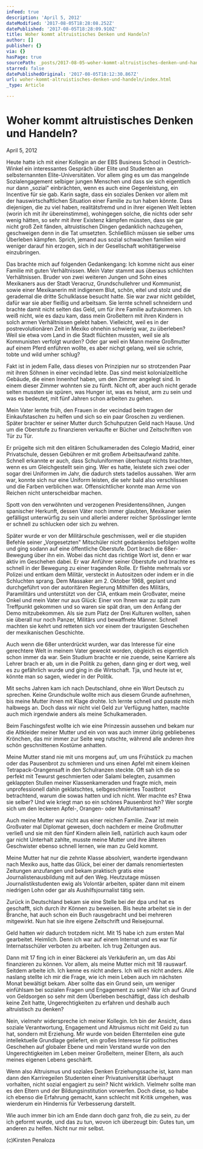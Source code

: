 ```yaml
---
inFeed: true
description: 'April 5, 2012'
dateModified: '2017-08-05T18:28:08.252Z'
datePublished: '2017-08-05T18:28:09.910Z'
title: Woher kommt altruistisches Denken und Handeln?
author: []
publisher: {}
via: {}
hasPage: true
sourcePath: _posts/2017-08-05-woher-kommt-altruistisches-denken-und-handeln.md
starred: false
datePublishedOriginal: '2017-08-05T18:12:30.867Z'
url: woher-kommt-altruistisches-denken-und-handeln/index.html
_type: Article

---
```

# **Woher kommt altruistisches Denken und Handeln?**

April 5, 2012

Heute hatte ich mit einer Kollegin an der EBS Business School in Oestrich-Winkel ein interessantes Gespräch über Elite und Studenten an selbsternannten Elite-Universitäten. Vor allem ging es um das mangelnde Sozialengagement selbiger jungen Menschen und dass sie sich eigentlich nur dann „sozial" einbrächten, wenn es auch eine Gegenleistung, ein Incentive für sie gab. Karin sagte, dass ein soziales Denken vor allem mit der hauswirtschaftlichen Situation einer Familie zu tun haben könnte. Dass diejenigen, die zu viel haben, realitätsfremd und in ihrer eigenen Welt lebten (worin ich mit ihr übereinstimme), wohingegen solche, die nichts oder sehr wenig hätten, so sehr mit ihrer Existenz kämpfen müssten, dass sie gar nicht groß Zeit fänden, altruistischen Dingen gedanklich nachzugehen, geschweigen denn in die Tat umsetzten. Schließlich müssen sie selber ums Überleben kämpfen. Sprich, jemand aus sozial schwachen familien wird weniger darauf hin erzogen, sich in der Gesellschaft wohltätigerweise einzubringen.

Das brachte mich auf folgenden Gedankengang: Ich komme nicht aus einer Familie mit guten Verhältnissen. Mein Vater stammt aus überaus schlichten Verhältnissen. Bruder von zwei weiteren Jungen und Sohn eines Mexikaners aus der Stadt Veracruz, Grundschullehrer und Kommunist, sowie einer Mexikanerin mit indigenem Blut, schön, eitel und stolz und die gerademal die dritte Schulklasse besucht hatte. Sie war zwar nicht gebildet, dafür war sie aber fleißig und arbeitsam. Sie lernte schnell schneidern und brachte damit nicht selten das Geld, um für ihre Familie aufzukommen. Ich weiß nicht, wie es dazu kam, dass mein Großeltern mit ihren Kindern in solch armen Verhältnissen gelebt haben. Vielleicht, weil es in der postrevolutionären Zeit in Mexiko ohnehin schwierig war, zu überleben? Weil sie etwa vom Land in die Stadt flüchten mussten, weil sie als Kommunisten verfolgt wurden? Oder gar weil ein Mann meine Großmutter auf einem Pferd enführen wollte, es aber nichgt gelang, weil sie schrie, tobte und wild umher schlug?

Fakt ist in jedem Falle, dass dieses von Prinzipien nur so strotzenden Paar mit ihren Söhnen in einer vecindad lebte. Das sind meist kolonialzeitliche Gebäude, die einen Innenhof haben, um den Zimmer angelegt sind. In einem dieser Zimmer wohnten sie zu fünft. Nicht oft, aber auch nicht gerade selten mussten sie spüren, was Hunger ist, was es heisst, arm zu sein und was es bedeutet, mit fünf Jahren schon arbeiten zu gehen.

Mein Vater lernte früh, den Frauen in der vecindad beim tragen der Einkaufstaschen zu helfen und sich so ein paar Groschen zu verdienen. Später brachter er seiner Mutter durch Schuhputzen Geld nach Hause. Und um die Oberstufe zu finanzieren verkaufte er Bücher und Zeitschriften von Tür zu Tür.

Er prügelte sich mit den elitären Schulkameraden des Colegio Madrid, einer Privatschule, dessen Gebühren er mit großem Arbeitsaufwand zahlte. Schnell erkannte er auch, dass Schuluniformen überhaupt nichts brachten, wenn es um Gleichgestellt sein ging. Wer es hatte, leistete sich zwei oder sogar drei Uniformen im Jahr, die dadurch stets tadellos aussahen. Wer arm war, konnte sich nur eine Uniform leisten, die sehr bald also verschlissen und die Farben verblichen war. Offensichtlicher konnte man Arme von Reichen nicht unterscheidbar machen.

Spott von den verwöhnten und verzogenen Presidentensöhnen, Jungen spanischer Herkunft, dessen Väter noch immer glaubten, Mexikaner seien gefälligst unterwürfig zu sein und allerlei anderer reicher Sprösslinger lernte er schnell zu schlucken oder sich zu wehren.

Später wurde er von der Militärschule geschmissen, weil er die stupiden Befehle seiner „Vorgesetzten" Mitschüler nicht gedankenlos befolgen wollte und ging sodann auf eine öffentliche Oberstufe. Dort brach die 68er-Bewegung über ihn ein. Wobei das nicht das richtige Wort ist, denn er war aktiv im Geschehen dabei. Er war Anführer seiner Oberstufe und brachte es schnell in der Bewegung zu einer tragenden Rolle. Er fliehte mehrmals vor Polizei und entkam dem Militär, versteckt in Autositzen oder indem er in die Schluchten sprang. Dem Massaker am 2\. Oktober 1968, geplant und durchgeführt von der autoritären Regierung Mithilfen des Militärs, Paramilitärs und unterstützt von der CIA, entkam mein Großvater, meine Onkel und mein Vater nur aus Glück: Einer von Ihnen war zu spät zum Treffpunkt gekommen und so waren sie spät dran, um den Anfang der Demo mitzubekommen. Als sie zum Platz der Drei Kulturen wollten, sahen sie überall nur noch Panzer, Militärs und bewaffnete Männer. Schnell machten sie kehrt und retteten sich vor einem der traurigsten Geschehen der mexikanischen Geschichte.

Auch wenn die 68er unterdrückt wurden, war das Interesse für eine gerechtere Welt in meinem Vater geweckt worden, obgleich es eigentlich schon immer da war. Sein Studium brachte er nie zuende, seine Karriere als Lehrer brach er ab, um in die Politik zu gehen, dann ging er dort weg, weil es zu gefährlich wurde und ging in die Wirtschaft. Tja, und heute ist er, könnte man so sagen, wieder in der Politik.

Mit sechs Jahren kam ich nach Deutschland, ohne ein Wort Deutsch zu sprechen. Keine Grundschule wollte mich aus diesem Grunde aufnehmen, bis meine Mutter ihnen mit Klage drohte. Ich lernte schnell und passte mich halbwegs an. Doch dass wir nicht viel Geld zur Verfügung hatten, machte auch mich irgendwie anders als meine Schulkameraden.

Beim Faschingsfest wollte ich wie eine Prinzessin aussehen und bekam nur die Altkleider meiner Mutter und ein von was auch immer übrig gebliebenes Krönchen, das mir immer zur Seite weg rutschte, während alle anderen ihre schön geschnittenen Kostüme anhatten.

Meine Mutter stand nie mit uns morgens auf, um uns Frühstück zu machen oder das Pausenbrot zu schmieren und uns einen Apfel mit einem kleinen Tetrapack-Orangensaft in den Schulranzen steckte. Oft sah ich die so perfekt mit Tewurst geschmierten oder Salami belegten, zusammen geklappten Stullen meiner Klassenkameraden und fragte mich, mein unprofessionell dahin geklatschtes, selbgeschmiertes Toastbrot betrachtend, warum die sowas hatten und ich nicht. Wer machte es? Etwa sie selber? Und wie kriegt man so ein schönes Pausenbrot hin? Wer sorgte sich um den leckeren Apfel-, Orangen- oder Multivitaminsaft?

Auch meine Mutter war nicht aus einer reichen Familie. Zwar ist mein Großvater mal Diplomat gewesen, doch nachdem er meine Großmutter verließ und sie mit den fünf Kindern allein ließ, natürlich auch kaum oder gar nicht Unterhalt zahlte, musste meine Mutter und ihre älteren Geschwister ebenso schnell lernen, wie man zu Geld kommt.

Meine Mutter hat nur die zehnte Klasse absolviert, wanderte irgendwann nach Mexiko aus, hatte das Glück, bei einer der damals renomiertesten Zeitungen anzufangen und bekam praktisch gratis eine Journalistenausbildung mit auf den Weg. Heutzutage müssen Journalistikstudenten ewig als Volontär arbeiten, später dann mit einem niedrigen Lohn oder gar als Aushilfsjournalist tätig sein.

Zurück in Deutschland bekam sie eine Stelle bei der dpa und hat es geschafft, sich durch ihr Können zu beweisen. Bis heute arbeitet sie in der Branche, hat auch schon ein Buch rausgebracht und bei mehreren mitgewirkt. Nun hat sie ihre eigene Zeitschrift und Reisejournal.

Geld hatten wir dadurch trotzdem nicht. Mit 15 habe ich zum ersten Mal gearbeitet. Heimlich. Denn ich war auf einem Internat und es war für Internatsschüler verboten zu arbeiten. Ich trug Zeitungen aus.

Dann mit 17 fing ich in einer Bäckerei als Verkäuferin an, um das Abi finanzieren zu können. Vor allem, als meine Mutter mich mit 18 rauswarf. Seitdem arbeite ich. Ich kenne es nicht anders. Ich will es nicht anders. Alle naslang stellte ich mir die Frage, wie ich mein Leben auch im nächsten Monat bewältigt bekam. Aber sollte das ein Grund sein, um weniger einfühlsam bei sozialen Fragen und Engagement zu sein? War ich auf Grund von Geldsorgen so sehr mit dem Überleben beschäftigt, dass ich deshalb keine Zeit hatte, Ungerechtigkeiten zu erfahren und deshalb auch altruistisch zu denken?

Nein, vielmehr widerspreche ich meiner Kollegin. Ich bin der Ansicht, dass soziale Verantwortung, Engagement und Altruismus nicht mit Geld zu tun hat, sondern mit Erziehung. Mir wurde von beiden Elternteilen eine gute intellektuelle Grundlage geliefert, ein großes Interesse für politisches Geschehen auf globaler Ebene und mein Verstand wurde von den Ungerechtigkeiten im Leben meiner Großeltern, meiner Eltern, als auch meines eigenen Lebens geschärft.

Wenn also Altruismus und soziales Denken Erziehungssache ist, kann man dann den Karriregeilen Studenten einer Privatuniversität überhaupt vorhalten, nicht sozial engagiert zu sein? Nicht wirklich. Vielmehr sollte man es den Eltern und der Bildungsinstitution vorwerfen. Doch diese, so habe ich ebenso die Erfahrung gemacht, kann schlecht mit Kritik umgehen, was wierderum ein Hindernis für Verbesserung darstellt.

Wie auch immer bin ich am Ende dann doch ganz froh, die zu sein, zu der ich geformt wurde, und das zu tun, wovon ich überzeugt bin: Gutes tun, um anderen zu helfen. Nicht nur mir selbst.

(c)Kirsten Penaloza